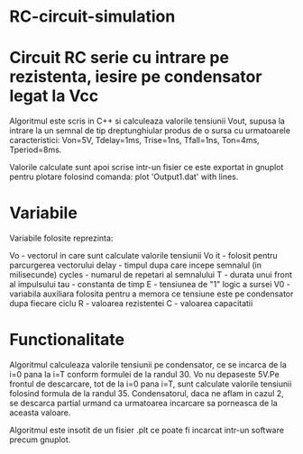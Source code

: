 # RC-circuit-simulation
# Circuit RC serie cu intrare pe rezistenta, iesire pe condensator legat la Vcc

Algoritmul este scris in C++ si calculeaza valorile tensiunii Vout, supusa la intrare la un semnal de tip dreptunghiular produs de o sursa cu urmatoarele caracteristici: Von=5V, Tdelay=1ms, Trise=1ns, Tfall=1ns, Ton=4ms, Tperiod=8ms.

Valorile calculate sunt apoi scrise intr-un fisier ce este exportat in gnuplot pentru plotare folosind comanda: plot 'Output1.dat' with lines.

# Variabile

Variabile folosite reprezinta: 

Vo - vectorul in care sunt calculate valorile tensiunii Vo
it - folosit pentru parcurgerea vectorului
delay - timpul dupa care incepe semnalul (in milisecunde)
cycles - numarul de repetari al semnalului
T - durata unui front al impulsului
tau - constanta de timp
E - tensiunea de "1" logic a sursei
V0 - variabila auxiliara folosita pentru a memora ce tensiune este pe condensator dupa fiecare ciclu
R - valoarea rezistentei
C - valoarea capacitatii

# Functionalitate

Algoritmul calculeaza valorile tensiunii pe condensator, ce se incarca de la i=0 pana la i=T conform formulei de la randul 30. Vo nu depaseste 5V.Pe frontul de descarcare, tot de la i=0 pana i=T, sunt calculate valorile tensiunii folosind formula de la randul 35. Condensatorul, daca ne aflam in cazul 2, se descarca partial urmand ca urmatoarea incarcare sa porneasca de la aceasta valoare.   

Algoritmul este insotit de un fisier .plt ce poate fi incarcat intr-un software precum gnuplot.
